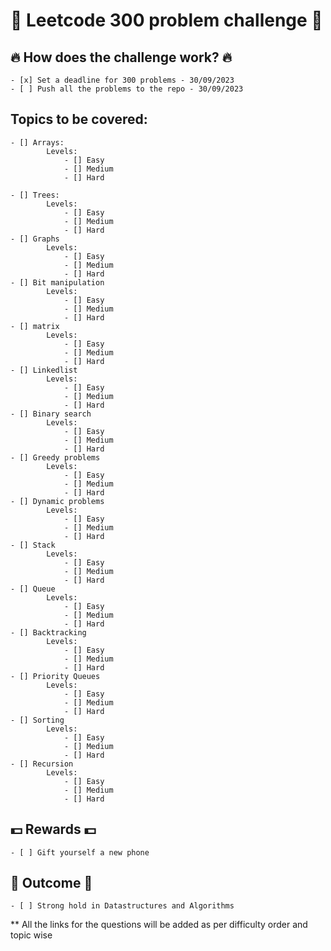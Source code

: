 # 💐 Leetcode 300 problem challenge 💐

## 🔥 How does the challenge work? 🔥
    - [x] Set a deadline for 300 problems - 30/09/2023
    - [ ] Push all the problems to the repo - 30/09/2023

## Topics to be covered:
    - [] Arrays:
            Levels:
                - [] Easy
                - [] Medium
                - [] Hard

    - [] Trees:
            Levels:
                - [] Easy
                - [] Medium
                - [] Hard
    - [] Graphs
            Levels:
                - [] Easy
                - [] Medium
                - [] Hard
    - [] Bit manipulation
            Levels:
                - [] Easy
                - [] Medium
                - [] Hard
    - [] matrix
            Levels:
                - [] Easy
                - [] Medium
                - [] Hard
    - [] Linkedlist
            Levels:
                - [] Easy
                - [] Medium
                - [] Hard
    - [] Binary search
            Levels:
                - [] Easy
                - [] Medium
                - [] Hard
    - [] Greedy problems
            Levels:
                - [] Easy
                - [] Medium
                - [] Hard
    - [] Dynamic problems
            Levels:
                - [] Easy
                - [] Medium
                - [] Hard
    - [] Stack
            Levels:
                - [] Easy
                - [] Medium
                - [] Hard
    - [] Queue
            Levels:
                - [] Easy
                - [] Medium
                - [] Hard
    - [] Backtracking
            Levels:
                - [] Easy
                - [] Medium
                - [] Hard
    - [] Priority Queues
            Levels:
                - [] Easy
                - [] Medium
                - [] Hard
    - [] Sorting
            Levels:
                - [] Easy
                - [] Medium
                - [] Hard
    - [] Recursion
            Levels:
                - [] Easy
                - [] Medium
                - [] Hard

## 💵 Rewards 💵
    - [ ] Gift yourself a new phone

## 💪 Outcome 💪
    - [ ] Strong hold in Datastructures and Algorithms

** All the links for the questions will be added as per difficulty order and topic wise
